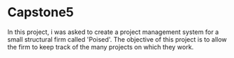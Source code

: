 # Capstone5
In this project, i was asked to create a project management system for a small structural firm called 'Poised'.
The objective of this project is to allow the firm to keep track of the many projects on which they work.
